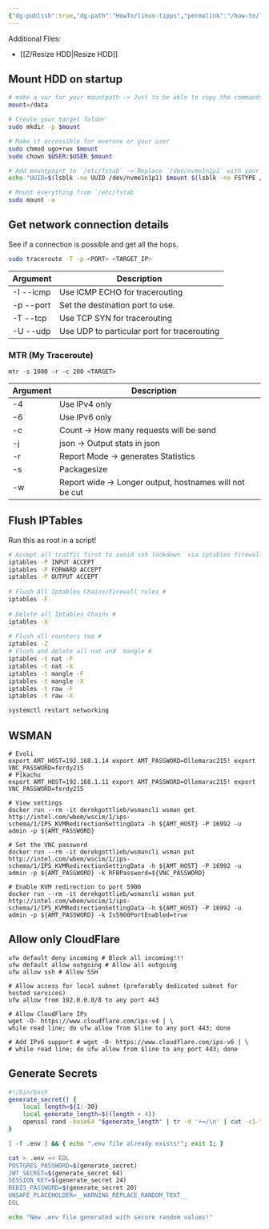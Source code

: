 ```yaml
---
{"dg-publish":true,"dg-path":"HowTo/linux-tipps","permalink":"/how-to/linux-tipps/","tags":["📝/🌿"],"noteIcon":"fern","created":"2024-10-07 09:46","updated":"2025-01-07 15:23"}
---
```


Additional Files:
- [[Z/Resize HDD\|Resize HDD]]
## Mount HDD on startup

```bash
# make a var for your mountpath -> Just to be able to copy the commands from this codeblock
mount=/data

# Create your target folder
sudo mkdir -p $mount

# Make it accessible for everone or your user
sudo chmod ugo+rwx $mount
sudo chown $USER:$USER $mount

# Add mountpoint to `/etc/fstab` -> Replace `/dev/nvme1n1p1` with your partition.
echo "UUID=$(lsblk -no UUID /dev/nvme1n1p1) $mount $(lsblk -no FSTYPE /dev/nvme1n1p1) defaults,noatime 0 2" | sudo tee -a /etc/fstab

# Mount everything from `/etc/fstab`
sudo mount -a
```

## Get network connection details

See if a connection is possible and get all the hops.
```bash
sudo traceroute -T -p <PORT> <TARGET_IP>
```

| Argument   | Description                                 |
| ---------- | ------------------------------------------- |
| -I  --icmp | Use ICMP ECHO for tracerouting              |
| -p  --port | Set the destination port to use.            |
| -T  --tcp  | Use TCP SYN for tracerouting                |
| -U  --udp  | Use UDP to particular port for tracerouting |
### MTR (My Traceroute)

```shell
mtr -s 1000 -r -c 200 <TARGET>
```

| Argument | Description                                             |     |
| -------- | ------------------------------------------------------- | --- |
| -4       | Use IPv4 only                                           |     |
| -6       | Use IPv6 only                                           |     |
| -c       | Count -> How many requests will be send                 |     |
| -j       | json -> Output stats in json                            |     |
| -r       | Report Mode -> generates Statistics                     |     |
| -s       | Packagesize                                             |     |
| -w       | Report wide -> Longer output, hostnames will not be cut |     |
## Flush IPTables
Run this as root in a script!
```bash
# Accept all traffic first to avoid ssh lockdown  via iptables firewall rules #
iptables -P INPUT ACCEPT
iptables -P FORWARD ACCEPT
iptables -P OUTPUT ACCEPT
 
# Flush All Iptables Chains/Firewall rules #
iptables -F
 
# Delete all Iptables Chains #
iptables -X
 
# Flush all counters too #
iptables -Z 
# Flush and delete all nat and  mangle #
iptables -t nat -F
iptables -t nat -X
iptables -t mangle -F
iptables -t mangle -X
iptables -t raw -F
iptables -t raw -X

systemctl restart networking
```

## WSMAN

```shell
# Evoli
export AMT_HOST=192.168.1.14 export AMT_PASSWORD=Ollemarac215! export VNC_PASSWORD=ferdy215
# Pikachu
export AMT_HOST=192.168.1.11 export AMT_PASSWORD=Ollemarac215! export VNC_PASSWORD=ferdy215

# View settings
docker run --rm -it derekgottlieb/wsmancli wsman get http://intel.com/wbem/wscim/1/ips-schema/1/IPS_KVMRedirectionSettingData -h ${AMT_HOST} -P 16992 -u admin -p ${AMT_PASSWORD}

# Set the VNC password
docker run --rm -it derekgottlieb/wsmancli wsman put http://intel.com/wbem/wscim/1/ips-schema/1/IPS_KVMRedirectionSettingData -h ${AMT_HOST} -P 16992 -u admin -p ${AMT_PASSWORD} -k RFBPassword=${VNC_PASSWORD}

# Enable KVM redirection to port 5900
docker run --rm -it derekgottlieb/wsmancli wsman put http://intel.com/wbem/wscim/1/ips-schema/1/IPS_KVMRedirectionSettingData -h ${AMT_HOST} -P 16992 -u admin -p ${AMT_PASSWORD} -k Is5900PortEnabled=true
```

## Allow only CloudFlare

```shell
ufw default deny incoming # Block all incoming!!!
ufw default allow outgoing # Allow all outgoing
ufw allow ssh # Allow SSH

# Allow access for local subnet (preferably dedicated subnet for hosted services)
ufw allow from 192.0.0.0/8 to any port 443

# Allow CloudFlare IPs
wget -O- https://www.cloudflare.com/ips-v4 | \
while read line; do ufw allow from $line to any port 443; done

# Add IPv6 support # wget -O- https://www.cloudflare.com/ips-v6 | \
# while read line; do ufw allow from $line to any port 443; done
```

## Generate Secrets
```bash
#!/bin/bash
generate_secret() {
    local length=${1:-30}
    local generate_length=$((length + 4))
    openssl rand -base64 "$generate_length" | tr -d '+=/\n' | cut -c1-"$length"
}

[ -f .env ] && { echo ".env file already exists!"; exit 1; }

cat > .env << EOL
POSTGRES_PASSWORD=$(generate_secret)
JWT_SECRET=$(generate_secret 64)
SESSION_KEY=$(generate_secret 24)
REDIS_PASSWORD=$(generate_secret 20)
UNSAFE_PLACEHOLDER=__WARNING_REPLACE_RANDOM_TEXT__
EOL

echo "New .env file generated with secure random values!"
```